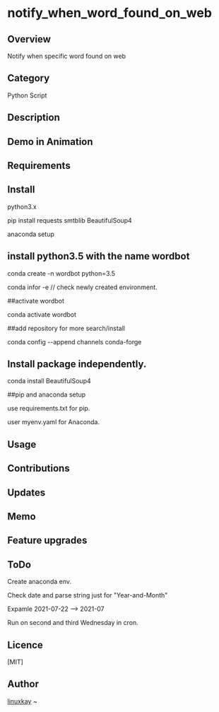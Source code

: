# notify_when_word_found_on_web

## Overview

Notify when specific word found on web

## Category

Python Script

## Description

## Demo in Animation

## Requirements

## Install

python3.x

pip install requests smtblib BeautifulSoup4

anaconda setup

## install python3.5 with the name wordbot
conda create -n wordbot python=3.5

conda infor -e // check newly created environment.

##activate wordbot

conda activate wordbot

##add repository for more search/install

conda config --append channels conda-forge

## Install package independently.
conda install BeautifulSoup4

##pip and anaconda setup

use requirements.txt for pip.

user myenv.yaml for Anaconda.

## Usage

## Contributions

## Updates

## Memo

## Feature upgrades

## ToDo

Create anaconda env.

Check date and parse string just for "Year-and-Month" 

Expamle 2021-07-22 --> 2021-07

Run on second and third Wednesday in cron.

## Licence
[MIT]

## Author

[linuxkay](https://github.com/linuxkay)
~                                        
